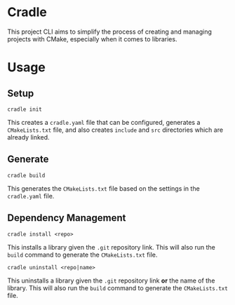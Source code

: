 # Cradle

This project CLI aims to simplify the process of creating and managing projects with CMake, especially when it comes to libraries.

# Usage

## Setup
```
cradle init
```
This creates a `cradle.yaml` file that can be configured, generates a `CMakeLists.txt` file, and also creates `include` and `src` directories which are already linked.

## Generate
```
cradle build
```
This generates the `CMakeLists.txt` file based on the settings in the `cradle.yaml` file.

## Dependency Management
```
cradle install <repo>
```
This installs a library given the `.git` repository link. This will also run the `build` command to generate the `CMakeLists.txt` file.

```
cradle uninstall <repo|name>
```
This uninstalls a library given the `.git` repository link **or** the name of the library. This will also run the `build` command to generate the `CMakeLists.txt` file.
